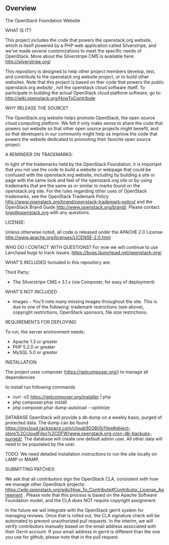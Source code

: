 ## Overview

The OpenStack Foundation Website

WHAT IS IT?

This project includes the code that powers the openstack.org website, which is itself powered by a PHP web application called Silverstripe, and we've made several customizations to meet the specific needs of OpenStack. More about the Silverstripe CMS is available here: http://silverstripe.org/

This repository is designed to help other project members develop, test, and contribute to the openstack.org website project, or to build other websites. Note that this project is based on ther code that powers the public openstack.org _website_ , not the openstack cloud software itself. To participate in building the actual OpenStack cloud platform software, go to:
http://wiki.openstack.org/HowToContribute

WHY RELEASE THE SOURCE?

The OpenStack.org website helps promote OpenStack, the open source cloud computing platform.  We felt it only make sense to share the code that powers our website so that other open source projects might benefit, and so that developers in our community might help us improve the code that powers the website dedicated to promoting their favorite open source project.  

A REMINDER ON TRADEMARKS:

In light of the trademarks held by the OpenStack Foundation, it is important that you not use the code to build a website or webpage that could be confused with the openstack.org website, including by building a site or page with the same look and feel of the openstack.org site or by using trademarks that are the same as or similar to marks found on the openstack.org site. For the rules regarding other uses of OpenStack trademarks, see the OpenStack Trademark Policy http://www.openstack.org/brand/openstack-trademark-policy/ and the OpenStack Brand Guide http://www.openstack.org/brand/. Please contact logo@openstack.org with any questions.

LICENSE:

Unless otherwise noted, all code is released under the APACHE 2.0 License 
http://www.apache.org/licenses/LICENSE-2.0.html

WHO DO I CONTACT WITH QUESTIONS?
For now we will continue to use Lanchpad bugs to track issues: https://bugs.launchpad.net/openstack-org/

WHAT'S INCLUDED
Included in this repository are:

Third Party:
- The Silverstripe CMS v 3.1.x (via Composer, for easy of deployment)

WHAT'S NOT INCLUDED
- Images - You'll note many missing images throughout the site. This is due to one of the following: trademark restrictions (see above), copyright restrictions, OpenStack sponsors, file size restrictions.


REQUIREMENTS FOR DEPLOYING

To run, the server environment needs:
- Apache 1.3 or greater
- PHP 5.2.0 or greater
- MySQL 5.0 or greater

INSTALLATION

The project uses composer (https://getcomposer.org/) to manage all dependencies

to install run following commands

* curl -sS https://getcomposer.org/installer | php
* php composer.phar install
* php composer.phar dump-autoload --optimize

DATABASE
OpenStack will provide a db dump on a weekly basis, purged of protected data. The dump can be found https://mycloud.rackspace.com/cloud/920805/files#object-store%2CcloudFiles%2CDFW/www.openstack.org-cron-db-backups-purged/. The database will create one default admin user. All other data will need to be populated by the user.

TODO:
We need detailed installation instructions to run the site locally on LAMP or MAMP.

SUBMITTING PATCHES:

We ask that all contributors sign the OpenStack CLA, consistent with how we manage other OpenStack projects: https://wiki.openstack.org/wiki/How_To_Contribute#Contributor_License_Agreement .  Please note that this process is based on the Apache Software Foundation model, and the CLA does NOT require copyright assignment.

In the future we will integrate with the OpenStack gerrit system for managing reviwes. Once that is rolled out, the CLA signature check will be automated to prevent unauthorized pull requests. In the interim, we will verify contributors manually based on the email address associated with their Gerrit account. If your email address in gerrit is different than the one you use for github, please note that in the pull request.



